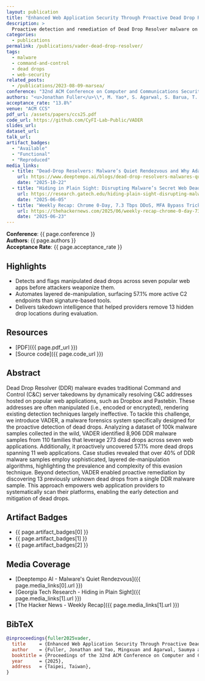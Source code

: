 ```yaml
---
layout: publication
title: "Enhanced Web Application Security Through Proactive Dead Drop Resolver Remediation"
description: >
  Proactive detection and remediation of Dead Drop Resolver malware on web applications, accepted to ACM CCS 2025 (13.8% acceptance rate).
categories:
  - publications
permalink: /publications/vader-dead-drop-resolver/
tags:
  - malware
  - command-and-control
  - dead drops
  - web-security
related_posts:
  - /publications/2023-08-09-marsea/
conference: "32nd ACM Conference on Computer and Communications Security (CCS), Taipei, Taiwan, 2025"
authors: "<u>Jonathan Fuller</u>\\*, M. Yao*, S. Agarwal, S. Barua, T. Hirani, A. K. Sikder, B. Saltaformaggio"
acceptance_rate: "13.8%"
venue: "ACM CCS"
pdf_url: /assets/papers/ccs25.pdf
code_url: https://github.com/CyFI-Lab-Public/VADER
slides_url:
dataset_url: 
talk_url: 
artifact_badges:
  - "Available"
  - "Functional"
  - "Reproduced"
media_links:
  - title: "Dead-Drop Resolvers: Malware’s Quiet Rendezvous and Why Adaptive Defense Matters"
    url: https://www.deeptempo.ai/blogs/dead-drop-resolvers-malwares-quiet-rendezvous-and-why-adaptive-defense-matters
    date: "2025-10-22"
  - title: "Hiding in Plain Sight: Disrupting Malware’s Secret Web Dead Drops"
    url: https://research.gatech.edu/hiding-plain-sight-disrupting-malwares-secret-web-dead-drops
    date: "2025-06-05"
  - title: "Weekly Recap: Chrome 0-Day, 7.3 Tbps DDoS, MFA Bypass Tricks, Banking Trojan and More"
    url: https://thehackernews.com/2025/06/weekly-recap-chrome-0-day-73-tbps-ddos.html
    date: "2025-06-23"
---
```


**Conference**: {{ page.conference }}  
**Authors**: {{ page.authors }}  
**Acceptance Rate**: {{ page.acceptance_rate }}

## Highlights

- Detects and flags manipulated dead drops across seven popular web apps before attackers weaponize them.
- Automates layered de-manipulation, surfacing 57.1% more active C2 endpoints than signature-based tools.
- Delivers takedown intelligence that helped providers remove 13 hidden drop locations during evaluation.

## Resources

- [PDF]({{ page.pdf_url }})  
- [Source code]({{ page.code_url }})  


## Abstract

Dead Drop Resolver (DDR) malware evades traditional Command and Control (C&C) server takedowns by dynamically resolving C&C addresses hosted on popular web applications, such as Dropbox and Pastebin. These addresses are often manipulated (i.e., encoded or encrypted), rendering existing detection techniques largely ineffective. To tackle this challenge, we introduce VADER, a malware forensics system specifically designed for the proactive detection of dead drops. Analyzing a dataset of 100k malware samples collected in the wild, VADER identified 8,906 DDR malware samples from 110 families that leverage 273 dead drops across seven web applications. Additionally, it proactively uncovered 57.1% more dead drops spanning 11 web applications. Case studies revealed that over 40% of DDR malware samples employ sophisticated, layered de-manipulation algorithms, highlighting the prevalence and complexity of this evasion technique. Beyond detection, VADER enabled proactive remediation by discovering 13 previously unknown dead drops from a single DDR malware sample. This approach empowers web application providers to systematically scan their platforms, enabling the early detection and mitigation of dead drops.

## Artifact Badges

- {{ page.artifact_badges[0] }}
- {{ page.artifact_badges[1] }}
- {{ page.artifact_badges[2] }}


## Media Coverage

- [Deeptempo AI - Malware's Quiet Rendezvous]({{ page.media_links[0].url }})
- [Georgia Tech Research - Hiding in Plain Sight]({{ page.media_links[1].url }})
- [The Hacker News - Weekly Recap]({{ page.media_links[1].url }})

## BibTeX

```bibtex
@inproceedings{fuller2025vader,
  title     = {Enhanced Web Application Security Through Proactive Dead Drop Resolver Remediation},
  author    = {Fuller, Jonathan and Yao, Mingxuan and Agarwal, Saumya and Barua, Srimanta and Hirani, Taleb and Sikder, Amit K. and Saltaformaggio, Brendan},
  booktitle = {Proceedings of the 32nd ACM Conference on Computer and Communications Security (CCS)},
  year      = {2025},
  address   = {Taipei, Taiwan},
}
```
